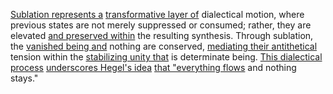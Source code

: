
[Sublation represents a](1/3/1/2/3/3/1/3/2/.Substitution) [transformative layer of](3/3/2/2/2/3/2/.Transformation) dialectical motion, where previous states are not merely suppressed or consumed; rather, they are elevated [and preserved within](2/2/1/3/2/1/.Preservation) the resulting synthesis. Through sublation, the [vanished being and](1/1/1/_Vanishing-of-vanishing) nothing are conserved, [mediating their antithetical](2/1/2/3/_Positive-Negative) tension within the [stabilizing unity that](1/1/3/2/1/1/1/2/.Stability) is determinate being. [This dialectical process](2/1/2/3/_Positive-Negative) [underscores Hegel's idea](.System) [that "everything flows](2/1/1/2/3/.Fluidity) and nothing stays."

